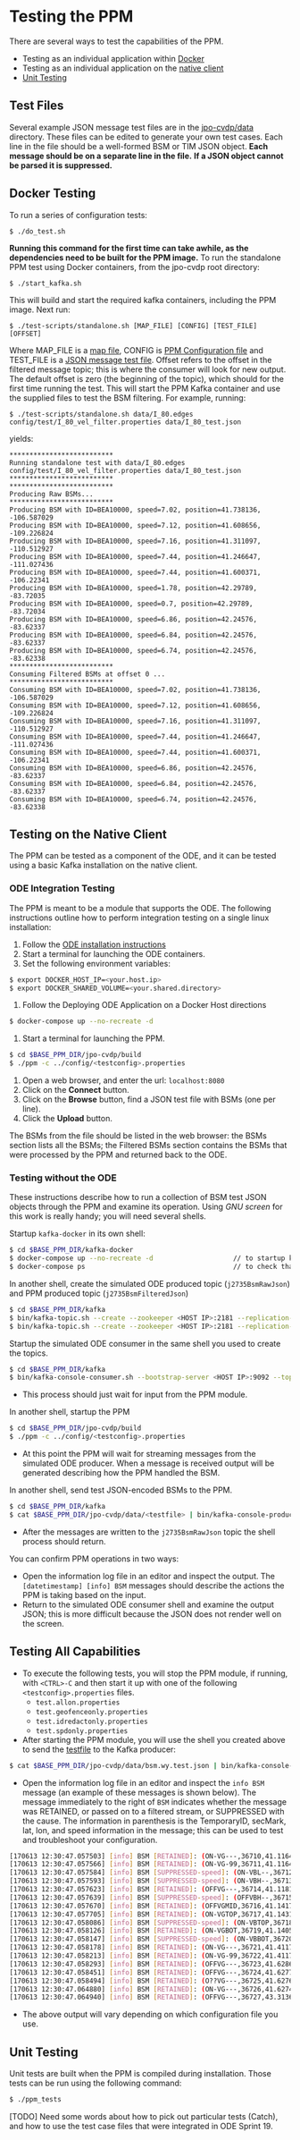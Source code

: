 # Testing the PPM

There are several ways to test the capabilities of the PPM.

- Testing as an individual application within [Docker](#docker-testing)
- Testing as an individual application on the [native client](#testing-on-the-native-client)
- [Unit Testing](#unit-testing)

## Test Files

Several example JSON message test files are in the [jpo-cvdp/data](../data) directory.  These files can be edited to generate
your own test cases. Each line in the file should be a well-formed BSM or TIM JSON
object. **Each message should be on a separate line in the file.** **If a JSON object cannot be parsed it is suppressed.**

## Docker Testing

To run a series of configuration tests:

    $ ./do_test.sh

**Running this command for the first time can take awhile, as the dependencies need to be built for the PPM image.**
To run the standalone PPM test using Docker containers, from the jpo-cvdp root directory:

    $ ./start_kafka.sh

This will build and start the required kafka containers, including the PPM image.
Next run:

    $ ./test-scripts/standalone.sh [MAP_FILE] [CONFIG] [TEST_FILE] [OFFSET]

Where MAP_FILE is a [map file](configuration.md#map-file), CONFIG is [PPM Configuration file](configuration.md) and TEST_FILE is a [JSON message test file](#test-files). Offset refers to the offset in the filtered message topic; this is where the consumer will look for new output. The default offset is zero (the beginning of the topic), which should for the first time running the test. This will start the PPM Kafka container and use the supplied files to test the BSM filtering. For example, running:

    $ ./test-scripts/standalone.sh data/I_80.edges config/test/I_80_vel_filter.properties data/I_80_test.json

yields:

```
**************************
Running standalone test with data/I_80.edges config/test/I_80_vel_filter.properties data/I_80_test.json
**************************
**************************
Producing Raw BSMs...
**************************
Producing BSM with ID=BEA10000, speed=7.02, position=41.738136, -106.587029
Producing BSM with ID=BEA10000, speed=7.12, position=41.608656, -109.226824
Producing BSM with ID=BEA10000, speed=7.16, position=41.311097, -110.512927
Producing BSM with ID=BEA10000, speed=7.44, position=41.246647, -111.027436
Producing BSM with ID=BEA10000, speed=7.44, position=41.600371, -106.22341
Producing BSM with ID=BEA10000, speed=1.78, position=42.29789, -83.72035
Producing BSM with ID=BEA10000, speed=0.7, position=42.29789, -83.72034
Producing BSM with ID=BEA10000, speed=6.86, position=42.24576, -83.62337
Producing BSM with ID=BEA10000, speed=6.84, position=42.24576, -83.62337
Producing BSM with ID=BEA10000, speed=6.74, position=42.24576, -83.62338
**************************
Consuming Filtered BSMs at offset 0 ...
**************************
Consuming BSM with ID=BEA10000, speed=7.02, position=41.738136, -106.587029
Consuming BSM with ID=BEA10000, speed=7.12, position=41.608656, -109.226824
Consuming BSM with ID=BEA10000, speed=7.16, position=41.311097, -110.512927
Consuming BSM with ID=BEA10000, speed=7.44, position=41.246647, -111.027436
Consuming BSM with ID=BEA10000, speed=7.44, position=41.600371, -106.22341
Consuming BSM with ID=BEA10000, speed=6.86, position=42.24576, -83.62337
Consuming BSM with ID=BEA10000, speed=6.84, position=42.24576, -83.62337
Consuming BSM with ID=BEA10000, speed=6.74, position=42.24576, -83.62338
```

## Testing on the Native Client

The PPM can be tested as a component of the ODE, and it can be tested using a basic Kafka installation on the native
client.

### ODE Integration Testing

The PPM is meant to be a module that supports the ODE.  The following instructions outline how to perform integration
testing on a single linux installation:

1. Follow the [ODE installation instructions](https://github.com/usdot-jpo-ode/jpo-ode#documentation)
1. Start a terminal for launching the ODE containers.
1. Set the following environment variables:

```bash
$ export DOCKER_HOST_IP=<your.host.ip>
$ export DOCKER_SHARED_VOLUME=<your.shared.directory>
```

1. Follow the Deploying ODE Application on a Docker Host directions

```bash
$ docker-compose up --no-recreate -d
```

1. Start a terminal for launching the PPM.

```bash
$ cd $BASE_PPM_DIR/jpo-cvdp/build
$ ./ppm -c ../config/<testconfig>.properties
```
1. Open a web browser, and enter the url: `localhost:8080`
1. Click on the **Connect** button.
1. Click on the **Browse** button, find a JSON test file with BSMs (one per line).
1. Click the **Upload** button.

The BSMs from the file should be listed in the web browser: the BSMs section
lists all the BSMs; the Filtered BSMs section contains the BSMs that were
processed by the PPM and returned back to the ODE.

### Testing without the ODE

These instructions describe how to run a collection of BSM test JSON objects through the PPM and examine its operation.
Using *GNU screen* for this work is really handy; you will need several shells.

Startup `kafka-docker` in its own shell:

```bash
$ cd $BASE_PPM_DIR/kafka-docker
$ docker-compose up --no-recreate -d                    // to startup kafka and zookeeper containers
$ docker-compose ps                                     // to check that they are running.
```

In another shell, create the simulated ODE produced topic (`j2735BsmRawJson`) and PPM produced topic (`j2735BsmFilteredJson`)

```bash
$ cd $BASE_PPM_DIR/kafka
$ bin/kafka-topic.sh --create --zookeeper <HOST IP>:2181 --replication-factor 1 --partitions 1 --topic j2735BsmRawJson
$ bin/kafka-topic.sh --create --zookeeper <HOST IP>:2181 --replication-factor 1 --partitions 1 --topic j2735BsmFilteredJson
```

Startup the simulated ODE consumer in the same shell you used to create the topics.

```bash
$ cd $BASE_PPM_DIR/kafka                                
$ bin/kafka-console-consumer.sh --bootstrap-server <HOST IP>:9092 --topic j2735BsmFilteredJson
```

- This process should just wait for input from the PPM module.

In another shell, startup the PPM

```bash
$ cd $BASE_PPM_DIR/jpo-cvdp/build
$ ./ppm -c ../config/<testconfig>.properties
```

- At this point the PPM will wait for streaming messages from the simulated ODE
  producer.  When a message is received output will be generated describing how
  the PPM handled the BSM.

In another shell, send test JSON-encoded BSMs to the PPM.

```bash
$ cd $BASE_PPM_DIR/kafka                                
$ cat $BASE_PPM_DIR/jpo-cvdp/data/<testfile> | bin/kafka-console-producer.sh --broker-list <HOST IP>:9092 --topic j2735BsmRawJson
```

- After the messages are written to the `j2735BsmRawJson` topic the shell process should return.

You can confirm PPM operations in two ways:

- Open the information log file in an editor and inspect the output. The `[datetimestamp] [info] BSM` messages should describe the actions the PPM is taking based on the input.
- Return to the simulated ODE consumer shell and examine the output JSON; this is more difficult because the JSON does not render well on the screen.

## Testing All Capabilities

- To execute the following tests, you will stop the PPM module, if running, with `<CTRL>-C` and then start it up with one of the following `<testconfig>.properties` files.
    - `test.allon.properties`
    - `test.geofenceonly.properties`
    - `test.idredactonly.properties`
    - `test.spdonly.properties`
- After starting the PPM module, you will use the shell you created above to send the [testfile](../data/bsm.wy.test.json) to the Kafka producer:

```bash
$ cat $BASE_PPM_DIR/jpo-cvdp/data/bsm.wy.test.json | bin/kafka-console-producer.sh --broker-list <HOST IP>:9092 --topic j2735BsmRawJson
```

- Open the information log file in an editor and inspect the `info BSM` message (an example of these messages is shown below). The message immediately
to the right of `BSM` indicates whether the message was RETAINED, or passed on to a filtered stream, or SUPPRESSED with the cause. The information in
parenthesis is the TemporaryID, secMark, lat, lon, and speed information in the message; this can be used to test and troubleshoot your configuration.

```bash
[170613 12:30:47.057503] [info] BSM [RETAINED]: (ON-VG---,36710,41.116496,-104.888494,5.000000)
[170613 12:30:47.057566] [info] BSM [RETAINED]: (ON-VG-99,36711,41.116496,-104.888494,5.000000)
[170613 12:30:47.057584] [info] BSM [SUPPRESSED-speed]: (ON-VBL--,36712,41.116496,-104.888494,1.000000)
[170613 12:30:47.057593] [info] BSM [SUPPRESSED-speed]: (ON-VBH--,36713,41.116496,-104.888494,100.000000)
[170613 12:30:47.057623] [info] BSM [RETAINED]: (OFFVG---,36714,41.118110,-104.889282,5.000000)
[170613 12:30:47.057639] [info] BSM [SUPPRESSED-speed]: (OFFVBH--,36715,41.118110,-104.889282,99.000000)
[170613 12:30:47.057670] [info] BSM [RETAINED]: (OFFVGMID,36716,41.141742,-105.361760,9.000000)
[170613 12:30:47.057705] [info] BSM [RETAINED]: (ON-VGTOP,36717,41.143138,-105.361470,9.000000)
[170613 12:30:47.058086] [info] BSM [SUPPRESSED-speed]: (ON-VBTOP,36718,41.143138,-105.361470,1.000000)
[170613 12:30:47.058126] [info] BSM [RETAINED]: (ON-VGBOT,36719,41.140537,-105.362255,9.000000)
[170613 12:30:47.058147] [info] BSM [SUPPRESSED-speed]: (ON-VBBOT,36720,41.140537,-105.362255,50.000000)
[170613 12:30:47.058178] [info] BSM [RETAINED]: (ON-VG---,36721,41.411728,-110.137350,9.000000)
[170613 12:30:47.058213] [info] BSM [RETAINED]: (ON-VG-99,36722,41.411728,-110.137350,9.000000)
[170613 12:30:47.058293] [info] BSM [RETAINED]: (OFFVG---,36723,41.628687,-109.089771,9.000000)
[170613 12:30:47.058451] [info] BSM [RETAINED]: (OFFVG---,36724,41.627758,-109.091004,9.000000)
[170613 12:30:47.058494] [info] BSM [RETAINED]: (O??VG---,36725,41.627672,-109.089390,9.000000)
[170613 12:30:47.064880] [info] BSM [RETAINED]: (ON-VG---,36726,41.627467,-109.089251,9.000000)
[170613 12:30:47.064940] [info] BSM [RETAINED]: (OFFVG---,36727,43.313653,-111.799675,9.000000)
```

- The above output will vary depending on which configuration file you use.

## Unit Testing

Unit tests are built when the PPM is compiled during installation. Those tests can be run using the following command:

```bash
$ ./ppm_tests
```

[TODO] Need some words about how to pick out particular tests (Catch), and how to use the test case files that were
integrated in ODE Sprint 19.
